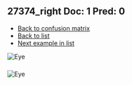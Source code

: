 ## 27374_right Doc: 1 Pred: 0
- [Back to confusion matrix](https://github.com/juliandewit/kaggle_retinopathy/blob/master/matrix.md)
- [Back to list](https://github.com/juliandewit/kaggle_retinopathy/blob/master/lists/10/list.md)
- [Next example in list](https://github.com/juliandewit/kaggle_retinopathy/blob/master/lists/10/27/27436_left.md)

![Eye](https://retinopaty.blob.core.windows.net/size1024/27374_right_1.jpeg)

### 

![Eye]()
